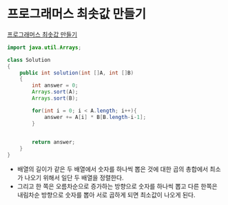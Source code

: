 # 프로그래머스 최솟값 만들기
[프로그래머스 최솟값 만들기](https://school.programmers.co.kr/learn/courses/30/lessons/12941)
```java
import java.util.Arrays;

class Solution
{
    public int solution(int []A, int []B)
    {
        int answer = 0;
        Arrays.sort(A);
        Arrays.sort(B);

        for(int i = 0; i < A.length; i++){
            answer += A[i] * B[B.length-i-1];
        }       
        

        return answer;
    }
}
```
* 배열의 길이가 같은 두 배열에서 숫자를 하나씩 뽑은 것에 대한 곱의 총합에서 최소가 나오기 위해서 일단 두 배열을 정렬한다.
* 그리고 한 쪽은 오름차순으로 증가하는 방향으로 숫자를 하나씩 뽑고 다른 한쪽은 내림차순 방향으로 숫자를 뽑아 서로 곱하게 되면 최소값이 나오게 된다.